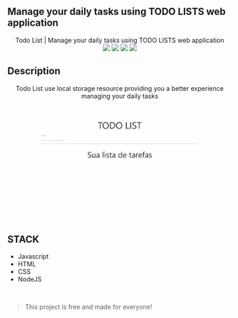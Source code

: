 ## Manage your daily tasks using TODO LISTS web application

<p align="center">
Todo List | Manage your daily tasks using TODO LISTS web application

<br>

<img src="https://img.shields.io/github/stars/marcelogaldino/todoList"/>
<img src="https://img.shields.io/github/forks/marcelogaldino/todoList"/>
<img src="https://img.shields.io/github/issues/marcelogaldino/todoList"/>
<img src="https://img.shields.io/github/license/marcelogaldino/todoList"/>

<br>

## Description
<p align="center">Todo List use local storage resource providing you a better experience managing your daily tasks</p>

<br>

<img src="./assets/todo.gif"/>

<br>

## STACK

- Javascript
- HTML
- CSS
- NodeJS

<br>

<blockquote alt="[ignore]">
<p>
This project is free and made for everyone!
</p>
</blockquote>

